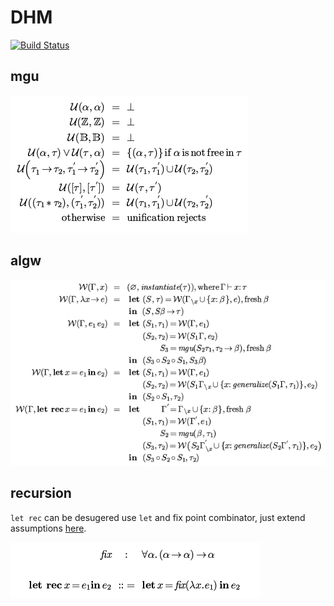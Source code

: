 # DHM

[![Build Status](https://travis-ci.org/zjhmale/DHM.svg?branch=master)](https://travis-ci.org/zjhmale/DHM)

## mgu 

![](./pics/mgu.png)

## algw

![](./pics/algw.png)

## recursion

`let rec` can be desugered use `let` and fix point combinator, just extend assumptions [here](https://github.com/zjhmale/DHM/blob/master/src/hm/env.clj#L77).

![](./pics/desuger.png)
